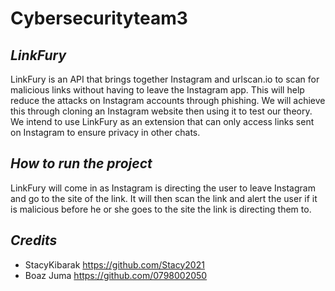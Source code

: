 # Cybersecurityteam3
## *LinkFury*
LinkFury is an API that brings together Instagram and urlscan.io to scan for malicious links without having to leave the Instagram app. This will help reduce the attacks on Instagram accounts through phishing.
We will achieve this through cloning an Instagram website then using it to test our theory. We intend to use LinkFury as an extension that can only access links sent on Instagram to ensure privacy in other chats.

## *How to run the project*
LinkFury will come in as Instagram is directing the user to leave Instagram and go to the site of the link. It will then scan the link and alert the user if it is malicious before he or she goes to the site the link is directing them to.

## *Credits*
- StacyKibarak https://github.com/Stacy2021
- Boaz Juma https://github.com/0798002050
